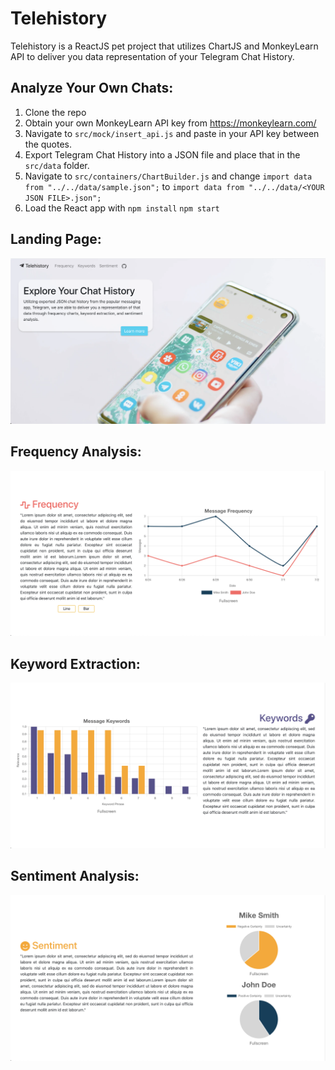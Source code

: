 # **Telehistory**
Telehistory is a ReactJS pet project that utilizes ChartJS and MonkeyLearn API to deliver you data representation of your Telegram Chat History. 

## **Analyze Your Own Chats:**

1. Clone the repo
2. Obtain your own MonkeyLearn API key from https://monkeylearn.com/
3. Navigate to `src/mock/insert_api.js` and paste in your API key between the quotes.
4. Export Telegram Chat History into a JSON file and place that in the `src/data` folder.
5. Navigate to `src/containers/ChartBuilder.js` and change `import data from "../../data/sample.json";` to `import data from "../../data/<YOUR JSON FILE>.json";`
6. Load the React app with `npm install` `npm start`

## Landing Page:

![](images/landing.png)

## Frequency Analysis:
![](images/frequency.png)

## Keyword Extraction:
![](images/keywords.png)

## Sentiment Analysis:
![](images/sentiment.png)
